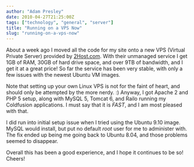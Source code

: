 ```yaml
---
author: "Adam Presley"
date: 2010-04-27T21:25:00Z
tags: ["technology", "general", "server"]
title: "Running on a VPS Now"
slug: "running-on-a-vps-now"
---
```


About a week ago I moved all the code for my site onto a new VPS
(Virtual Private Server) provided by [2Host.com](http://www.2host.com).
With their unmanaged service I get 1GB of RAM, 30GB of hard drive space,
and over 9TB of bandwidth, and I get it at a great price! So far the
service has been very stable, with only a few issues with the newest
Ubuntu VM images.

Note that setting up your own Linux VPS is not for the faint of heart,
and should only be attempted by the more nerdy. :) Anyway, I got Apache
2 and PHP 5 setup, along with MySQL 5, Tomcat 6, and Railo running my
Coldfusion applications. I must say that it is *FAST*, and I am most
pleased with that.

I did run into initial setup issue when I tried using the Ubuntu 9.10
image. MySQL would install, but put no default *root* user for me to
administer with. The fix ended up being me going back to Ubuntu 8.04,
and those problems seemed to disappear.

Overall this has been a good experience, and I hope it continues to be
so! Cheers!
